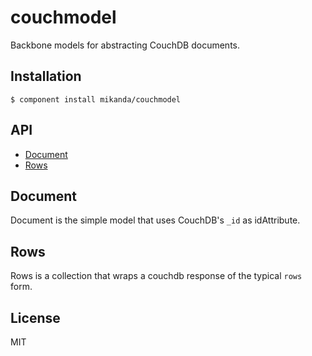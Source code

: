 
# couchmodel

  Backbone models for abstracting CouchDB documents.

## Installation

    $ component install mikanda/couchmodel

## API

  - [Document](#document)
  - [Rows](#rows)

## Document

  Document is the simple model that uses CouchDB's `_id` as idAttribute.

## Rows

  Rows is a collection that wraps a couchdb response of the typical `rows`
  form.

## License

  MIT
